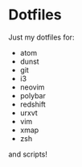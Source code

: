 # Dotfiles
Just my dotfiles for:
- atom
- dunst
- git
- i3
- neovim
- polybar
- redshift
- urxvt
- vim
- xmap
- zsh

and scripts!
